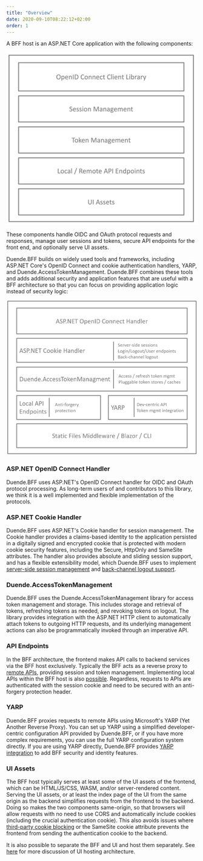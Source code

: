 ```yaml
---
title: "Overview"
date: 2020-09-10T08:22:12+02:00
order: 1
---
```


A BFF host is an ASP.NET Core application with the following components:

![BFF blocks in a hosting situation](../images/BFF_blocks.png?height=30pc)

These components handle OIDC and OAuth protocol requests and responses, manage user sessions and tokens, secure API endpoints for the front end, and optionally serve UI assets.

Duende.BFF builds on widely used tools and frameworks, including ASP.NET Core's OpenID Connect and cookie authentication handlers, YARP, and Duende.AccessTokenManagement. Duende.BFF combines these tools and adds additional security and application features that are useful with a BFF architecture so that you can focus on providing application logic instead of security logic:

![](../images/DuendeBFF_blocks.png?height=30pc)

### ASP.NET OpenID Connect Handler
Duende.BFF uses ASP.NET's OpenID Connect handler for OIDC and OAuth protocol processing. As long-term users of and contributors to this library, we think it is a well implemented and flexible implementation of the protocols.

### ASP.NET Cookie Handler
Duende.BFF uses ASP.NET's Cookie handler for session management. The Cookie handler provides a claims-based identity to the application persisted in a digitally signed and encrypted cookie that is protected with modern cookie security features, including the Secure, HttpOnly and SameSite attributes. The handler also provides absolute and sliding session support, and has a flexible extensibility model, which Duende.BFF uses to implement [server-side session management](../session/server_side_sessions) and [back-channel logout support](../session/management/back-channel-logout).

### Duende.AccessTokenManagement
Duende.BFF uses the Duende.AccessTokenManagement library for access token management and storage. This includes storage and retrieval of tokens, refreshing tokens as needed, and revoking tokens on logout. The library provides integration with the ASP.NET HTTP client to automatically attach tokens to outgoing HTTP requests, and its underlying management actions can also be programmatically invoked through an imperative API.

### API Endpoints
In the BFF architecture, the frontend makes API calls to backend services via the BFF host exclusively. Typically the BFF acts as a reverse proxy to [remote APIs](../apis/remote), providing session and token management. Implementing local APIs within the BFF host is also [possible](../apis/local). Regardless, requests to APIs are authenticated with the session cookie and need to be secured with an anti-forgery protection header.

### YARP
Duende.BFF proxies requests to remote APIs using Microsoft's YARP (Yet Another Reverse Proxy). You can set up YARP using a simplified developer-centric configuration API provided by Duende.BFF, or if you have more complex requirements, you can use the full YARP configuration system directly. If you are using YARP directly, Duende.BFF provides [YARP integration](../apis/yarp) to add BFF security and identity features.

### UI Assets
The BFF host typically serves at least some of the UI assets of the frontend, which can be HTML/JS/CSS, WASM, and/or server-rendered content. Serving the UI assets, or at least the index page of the UI from the same origin as the backend simplifies requests from the frontend to the backend. Doing so makes the two components same-origin, so that browsers will allow requests with no need to use CORS and automatically include cookies (including the crucial authentication cookie). This also avoids issues where [third-party cookie blocking](../architecture/third-party-cookies) or the SameSite cookie attribute prevents the frontend from sending the authentication cookie to the backend. 

It is also possible to separate the BFF and UI and host them separately. See [here](../architecture/ui-hosting) for more discussion of UI hosting architecture. 

